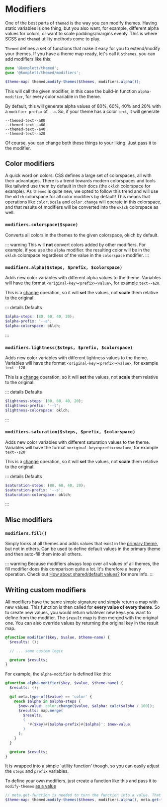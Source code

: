 # Modifiers

One of the best parts of `themed` is the way you can modify themes. Having static variables is one thing, but you also want, for example, different alpha values for colors, or want to scale paddings/margins evenly.
This is where SCSS and `themed` utility methods come to play.

`Themed` defines a set of functions that make it easy for you to extend/modify your themes. If you have a theme map ready, let's call it `$themes`, you can add modifiers like this:

```scss
@use '@komplett/themed';
@use '@komplett/themed/modifiers';

$theme-map: themed.modify-themes($themes, modifiers.alpha());
```

This will call the given modifier, in this case the build-in function `alpha-modifier`, for every color variable in the theme.

By default, this will generate alpha values of 80%, 60%, 40% and 20% with a `modifier prefix` of `--a`. So, if your theme has a color `text`, it will generate

```text
--themed-text--a80
--themed-text--a60
--themed-text--a40
--themed-text--a20
```

Of course, you can change both these things to your liking. Just pass it to the modifier.

## Color modifiers

A quick word on colors: CSS defines a large set of colorspaces, all with their advantages. There is a trend towards modern colorspaces and tools like tailwind use them by default in their docs (the `oklch` colorspace for example).
As `themed` is quite new, we opted to follow this trend and will use the `oklch` colorspace for all color modifiers by default! This means that operations like `color.scale` and `color.change` will operate in this colorspace, and that results of modifiers will be converted into the `oklch` colorspace as well.

### `modifiers.colorspace($space)`

Converts all colors in the themes to the given colorspace, oklch by default.

::: warning
This will **not** convert colors added by other modifiers. For example, if you use the `alpha` modifier. the resulting color will be in the `oklch` colorspace regardless of the value in the `colorspace` modifier.
:::

### `modifiers.alpha($steps, $prefix, $colorspace)`

Adds new color variables with different alpha values to the theme. Variables will have the format `<original-key><prefix><value>`, for example `text--a20`.

This is a [change](https://sass-lang.com/documentation/modules/color/#change) operation, so it will **set** the values, not **scale** them relative to the original.

::: details Defaults

```scss
$alpha-steps: (80, 60, 40, 20);
$alpha-prefix: '--a';
$alpha-colorspace: oklch;
```

:::

### `modifiers.lightness($steps, $prefix, $colorspace)`

Adds new color variables with different lightness values to the theme. Variables will have the format `<original-key><prefix><value>`, for example `text--l20`

This is a [change](https://sass-lang.com/documentation/modules/color/#change) operation, so it will **set** the values, not **scale** them relative to the original.

::: details Defaults

```scss
$lightness-steps: (80, 60, 40, 20);
$lightness-prefix: '--l';
$lightness-colorspace: oklch;
```

:::

### `modifiers.saturation($steps, $prefix, $colorspace)`

Adds new color variables with different saturation values to the theme. Variables will have the format `<original-key><prefix><value>`, for example `text--s20`

This is a [change](https://sass-lang.com/documentation/modules/color/#change) operation, so it will **set** the values, not **scale** them relative to the original.

::: details Defaults

```scss
$saturation-steps: (80, 60, 40, 20);
$saturation-prefix: '--s';
$saturation-colorspace: oklch;
```

:::

## Misc modifiers

### `modifiers.fill()`

Simply looks at all themes and adds values that exist in the [primary theme](/guide/defining-themes#the-primary-theme), but not in others. Can be used to define default values in the primary theme and then auto-fill them into all others.

::: warning
Because modifiers always loop over all values of all themes, the fill modifier does this comparison quite a lot. It's therefore a heavy operation. Check out [How about shared/default values?](/guide/defining-themes#how-about-shared-default-values) for more info.
:::

## Writing custom modifiers

All modifiers have the same simple signature and simply return a map with new values. This function is then called for **every value of every theme**. So to create new values, you would return whatever new keys you want to define from the modifier. The `$result` map is then merged with the original one. You can also override values by returning the original key in the result map.

```scss
@function modifier($key, $value, $theme-name) {
  $results: ();

  // ... some custom logic

  @return $results;
}
```

For example, the `alpha-modifier` is defined like this:

```scss
@function alpha-modifier($key, $value, $theme-name) {
  $results: ();

  @if meta.type-of($value) == 'color' {
    @each $alpha in $alpha-steps {
      $new-value: color.change($value, $alpha: calc($alpha / 100));
      $results: map.merge(
        $results,
        (
          '#{$key}#{$alpha-prefix}#{$alpha}': $new-value,
        )
      );
    }
  }

  @return $results;
}
```

It is wrapped into a simple 'utility function' though, so you can easily adjust the `steps` and `prefix` variables.

To define your own modifiers, just create a function like this and pass it to `modify-themes` [as a value](https://sass-lang.com/documentation/modules/meta/#get-function)

```scss
// meta.get-function is needed to turn the function into a value. That's how SCSS works.
$theme-map: themed.modify-themes($themes, modifiers.alpha(), meta.get-function(my-custom-modifier));
```
